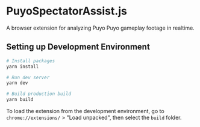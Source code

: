 # PuyoSpectatorAssist.js
A browser extension for analyzing Puyo Puyo gameplay footage in realtime.

## Setting up Development Environment
```bash
# Install packages
yarn install

# Run dev server
yarn dev

# Build production build
yarn build
```

To load the extension from the development environment, go to `chrome://extensions/` > "Load unpacked", then select the `build` folder.